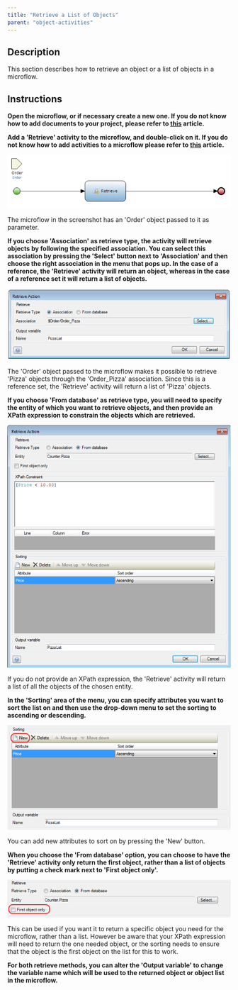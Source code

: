 ```yaml
---
title: "Retrieve a List of Objects"
parent: "object-activities"
---
```

## Description

This section describes how to retrieve an object or a list of objects in a microflow.

## Instructions

 **Open the microflow, or if necessary create a new one. If you do not know how to add documents to your project, please refer to [this](add-documents-to-a-module) article.**

 **Add a 'Retrieve' activity to the microflow, and double-click on it. If you do not know how to add activities to a microflow please refer to [this](add-an-activity-to-a-microflow) article.**

![](attachments/2621588/2752869.png)

The microflow in the screenshot has an 'Order' object passed to it as parameter.

 **If you choose 'Association' as retrieve type, the activity will retrieve objects by following the specified association. You can select this association by pressing the 'Select' button next to 'Association' and then choose the right association in the menu that pops up. In the case of a reference, the 'Retrieve' activity will return an object, whereas in the case of a reference set it will return a list of objects.**

![](attachments/2621588/2752870.png)

The 'Order' object passed to the microflow makes it possible to retrieve 'Pizza' objects through the 'Order_Pizza' association. Since this is a reference set, the 'Retrieve' activity will return a list of 'Pizza' objects.

 **If you choose 'From database' as retrieve type, you will need to specify the entity of which you want to retrieve objects, and then provide an XPath expression to constrain the objects which are retrieved.**

![](attachments/2621588/2752867.png)

If you do not provide an XPath expression, the 'Retrieve' activity will return a list of all the objects of the chosen entity.

 **In the 'Sorting' area of the menu, you can specify attributes you want to sort the list on and then use the drop-down menu to set the sorting to ascending or descending.**

![](attachments/2621588/2752868.png)

You can add new attributes to sort on by pressing the 'New' button.

 **When you choose the 'From database' option, you can choose to have the 'Retrieve' activity only return the first object, rather than a list of objects by putting a check mark next to 'First object only'.**

![](attachments/2621588/2752857.png)

This can be used if you want it to return a specific object you need for the microflow, rather than a list. However be aware that your XPath expression will need to return the one needed object, or the sorting needs to ensure that the object is the first object on the list for this to work.

 **For both retrieve methods, you can alter the 'Output variable' to change the variable name which will be used to the returned object or object list in the microflow.**
